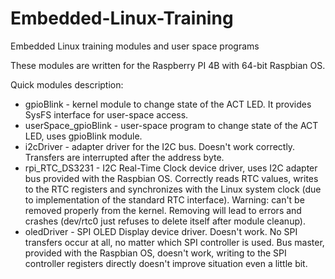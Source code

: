 # Embedded-Linux-Training
Embedded Linux training modules and user space programs

These modules are written for the Raspberry PI 4B with 64-bit Raspbian OS.

Quick modules description:
- gpioBlink - kernel module to change state of the ACT LED. It provides SysFS interface for user-space access.
- userSpace_gpioBlink - user-space program to change state of the ACT LED, uses gpioBlink module.
- i2cDriver - adapter driver for the I2C bus. Doesn't work correctly. Transfers are interrupted after the address byte.
- rpi_RTC_DS3231 - I2C Real-Time Clock device driver, uses I2C adapter bus provided with the Raspbian OS. Correctly reads RTC values, writes to the RTC registers and synchronizes with the Linux system clock (due to implementation of the standard RTC interface). Warning: can't be removed properly from the kernel. Removing will lead to errors and crashes (dev/rtc0 just refuses to delete itself after module cleanup).
- oledDriver - SPI OLED Display device driver. Doesn't work. No SPI transfers occur at all, no matter which SPI controller is used. Bus master, provided with the Raspbian OS, doesn't work, writing to the SPI controller registers directly doesn't improve situation even a little bit.
